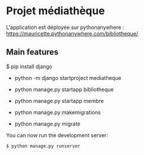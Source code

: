# Projet médiathèque

L'application est déployée sur pythonanywhere : https://mauricette.pythonanywhere.com/bibliotheque/

## Main features

 $ pip install django

* python -m django startproject mediatheque  

* python manage.py startapp bibliotheque 

* python manage.py startapp membre

* python manage.py makemigrations

* python manage.py migrate

You can now run the development server:

    $ python manage.py runserver
